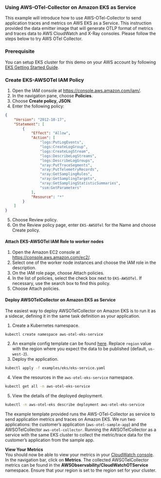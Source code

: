 ### Using AWS-OTel-Collector on Amazon EKS as Service

This example will introduce how to use AWS-OTel-Collector to send application traces and metrics on AWS EKS as a Service. This instruction provided the data emitter image that will generate OTLP format of metrics and traces data to AWS CloudWatch and X-Ray consoles.  Please follow the steps below to try AWS OTel Collector.

### Prerequisite
You can setup EKS cluster for this demo on your AWS account by following [EKS Getting Started Guide](https://docs.aws.amazon.com/eks/latest/userguide/getting-started.html). 

### Create EKS-AWSOTel IAM Policy 
1. Open the IAM console at https://console.aws.amazon.com/iam/.
2. In the navigation pane, choose **Policies**.
3. Choose **Create policy, JSON**.
4. Enter the following policy:
```json
{
	"Version": "2012-10-17",
	"Statement": [
		{
			"Effect": "Allow",
			"Action": [
				"logs:PutLogEvents",
				"logs:CreateLogGroup",
				"logs:CreateLogStream",
				"logs:DescribeLogStreams",
				"logs:DescribeLogGroups",
				"xray:PutTraceSegments",
				"xray:PutTelemetryRecords",
				"xray:GetSamplingRules",
				"xray:GetSamplingTargets",
				"xray:GetSamplingStatisticSummaries",
				"ssm:GetParameters"
			],
			"Resource": "*"
		}
	]
}
```
5. Choose Review policy.
6. On the Review policy page, enter `EKS-AWSOTel` for the Name and choose Create policy.

#### Attach EKS-AWSOTel IAM Role to worker nodes
1. Open the Amazon EC2 console at https://console.aws.amazon.com/ec2/.
2. Select one of the worker node instances and choose the IAM role in the description.
3. On the IAM role page, choose Attach policies.
4. In the list of policies, select the check box next to `EKS-AWSOTel`. If necessary, use the search box to find this policy.
5. Choose Attach policies.

#### Deploy AWSOTelCollector on Amazon EKS as Service
The easiest way to deploy AWSOTelCollector on Amazon EKS is to run it as a sidecar, defining it in the same task definition as your application.

1. Create a Kubernetes namespace.
```bash
kubectl create namespace aws-otel-eks-service
```
2. An example config template can be found [here](../../examples/eks/eks-service.yaml). Replace `region` value with the region where you expect the data to be published (default, `us-west-2`).
3. Deploy the application.
```bash
kubectl apply -f examples/eks/eks-service.yaml
```
4. View the resources in the `aws-otel-eks-service` namespace.
```bash
kubectl get all -n aws-otel-eks-service
```
5. View the details of the deployed deployment.
```bash
kubectl -n aws-otel-eks describe deployment aws-otel-eks-service
```

The example template provided runs the AWS-OTel-Collector as service to send application metrics and traces on Amazon EKS. 
We run two applications: the customer’s application (`aws-otel-sample-app`) and the AWSOTelCollector `aws-otel-collector`. 
Running the AWSOTelCollector as a service with the same EKS cluster to collect the metric/trace data for the customer’s application from the sample app.

**View Your Metrics**  
You should now be able to view your metrics in your [CloudWatch console](https://console.aws.amazon.com/cloudwatch/). In the navigation bar, click on **Metrics**. The collected AWSOTelCollector metrics can be found in the **AWSObservability/CloudWatchOTService** namespace. Ensure that your region is set to the region set for your cluster.
